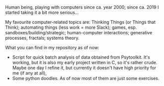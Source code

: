 Human being, playing with computers since ca. year 2000;
since ca. 2019 I started taking it a bit more serious...

My favourite computer-related topics are: 
    Thinking Things (or Things that Think);
    automating things (less work = more Slack);
    games, esp. sandboxes/building/strategic;
    human-computer interactions;
    generative processes, fractals;
    systems theory.

What you can find in my repository as of now:
- Script for quick batch analysis of data obtained from Psytoolkit. It's working, but it is also my early project written in C, so it's rather crude. Maybe one day I refine it, but currently it doesn't have high priority for me (if any at all),
- Some python doodles. As of now most of them are just some exercises.
